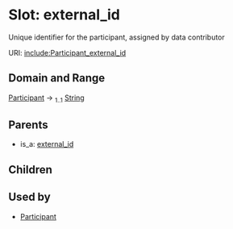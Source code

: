 
# Slot: external_id


Unique identifier for the participant, assigned by data contributor

URI: [include:Participant_external_id](https://w3id.org/include/Participant_external_id)


## Domain and Range

[Participant](Participant.md) &#8594;  <sub>1..1</sub> [String](types/String.md)

## Parents

 *  is_a: [external_id](external_id.md)

## Children


## Used by

 * [Participant](Participant.md)
